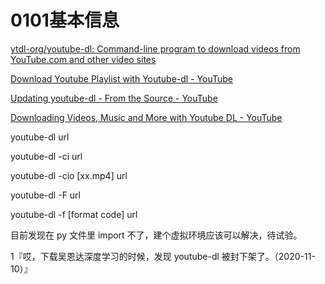 # 0101基本信息

[ytdl-org/youtube-dl: Command-line program to download videos from YouTube.com and other video sites](https://github.com/ytdl-org/youtube-dl)

[Download Youtube Playlist with Youtube-dl - YouTube](https://www.youtube.com/watch?v=bV9L5Ht9LgY)

[Updating youtube-dl - From the Source - YouTube](https://www.youtube.com/watch?v=8ATVwX7_adQ)

[Downloading Videos, Music and More with Youtube DL - YouTube](https://www.youtube.com/watch?v=9A-HLSvtBWc)

youtube-dl url

youtube-dl -ci url

youtube-dl -cio [xx.mp4] url

youtube-dl -F url

youtube-dl -f [format code] url

目前发现在 py 文件里 import 不了，建个虚拟环境应该可以解决，待试验。

1『哎，下载吴恩达深度学习的时候，发现 youtube-dl 被封下架了。（2020-11-10）』